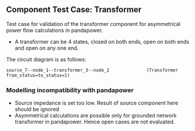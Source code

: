 ## Component Test Case: Transformer

Test case for validation of the transformer component for asymmetrical power flow calculations in pandapower. 
- A transformer can be 4 states, closed on both ends, open on both ends and open on any one end.

The circuit diagram is as follows:
```
source_7--node_1--transformer_3--node_2              (Transformer from_status=to_status=1)
```

### Modelling incompatibility with pandapower

- Source impedance is set too low. Result of source component here should be ignored
- Asymmetrical calculations are possible only for grounded network transformer in pandapower. 
Hence open cases are not evaluated.